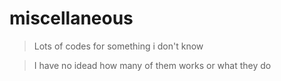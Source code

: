 # miscellaneous
>Lots of codes for something i don't know

> I have no idead how many of them works or what they do
